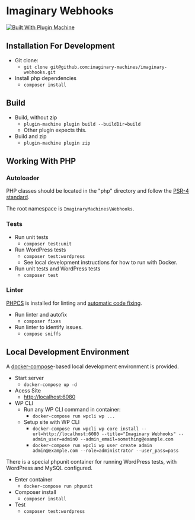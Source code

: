 # Imaginary Webhooks

[![Built With Plugin Machine](https://img.shields.io/badge/Built%20With-Plugin%20Machine-lightgrey)](https://pluginmachine.com)

## Installation For Development

- Git clone:
  - `git clone git@github.com:imaginary-machines/imaginary-webhooks.git`
- Install php dependencies
  - `composer install`

## Build

- Build, without zip
  - `plugin-machine plugin build --buildDir=build`
  - Other plugin expects this.
- Build and zip
  - `plugin-machine plugin zip`

## Working With PHP

### Autoloader

PHP classes should be located in the "php" directory and follow the [PSR-4 standard](https://www.php-fig.org/psr/psr-4/).

The root namespace is `ImaginaryMachines\Webhooks`.

### Tests

- Run unit tests
  - `composer test:unit`
- Run WordPress tests
  - `composer test:wordpress`
  - See local development instructions for how to run with Docker.
- Run unit tests and WordPress tests
  - `composer test`

### Linter

[PHPCS](https://github.com/squizlabs/PHP_CodeSniffer) is installed for linting and [automatic code fixing](https://github.com/squizlabs/PHP_CodeSniffer/wiki/Fixing-Errors-Automatically).

- Run linter and autofix
  - `composer fixes`
- Run linter to identify issues.
  - `compose sniffs`

## Local Development Environment

A [docker-compose](https://docs.docker.com/samples/wordpress/)-based local development environment is provided.

- Start server
  - `docker-compose up -d`
- Acess Site
  - [http://localhost:6080](http://localhost:6080)
- WP CLI
  - Run any WP CLI command in container:
    - `docker-compose run wpcli wp ...`
  - Setup site with WP CLI
    - `docker-compose run wpcli wp core install --url=http://localhost:6080 --title="Imaginary Webhooks" --admin_user=admin0 --admin_email=something@example.com`
    - `docker-compose run wpcli wp user create admin admin@example.com --role=administrator --user_pass=pass`

There is a special phpunit container for running WordPress tests, with WordPress and MySQL configured.

- Enter container
  - `docker-compose run phpunit`
- Composer install
  - `composer install`
- Test
  - `composer test:wordpress`
